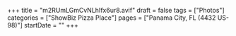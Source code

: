 +++
title = "m2RUmLGmCvNLhIfx6ur8.avif"
draft = false
tags = ["Photos"]
categories = ["ShowBiz Pizza Place"]
pages = ["Panama City, FL (4432 US-98)"]
startDate = ""
+++

